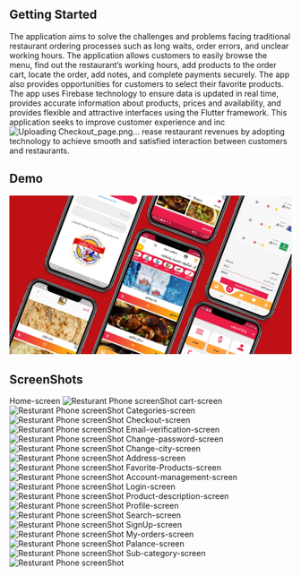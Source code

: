 ## Getting Started

The application aims to solve the challenges and problems facing traditional restaurant ordering processes such as long waits, order errors, and unclear working hours. The application allows customers to easily browse the menu, find out the restaurant’s working hours, add products to the order cart, locate the order, add notes, and complete payments securely. The app also provides opportunities for customers to select their favorite products. The app uses Firebase technology to ensure data is updated in real time, provides accurate information about products, prices and availability, and provides flexible and attractive interfaces using the Flutter framework. This application seeks to improve customer experience and inc![Uploading Checkout_page.png…]()
rease restaurant revenues by adopting technology to achieve smooth and satisfied interaction between customers and restaurants.
## Demo
![Resturant Phone screenShot](./Demo.png "Demo screen")

## ScreenShots
Home-screen
![Resturant Phone screenShot](./ScreenShots/Home_page.png "Home screen")
cart-screen
![Resturant Phone screenShot](./ScreenShots/Cart_page.png "cart screen")
Categories-screen
![Resturant Phone screenShot](./ScreenShots/Categories_page.png "Categories screen")
Checkout-screen
![Resturant Phone screenShot](./ScreenShots/Checkout_page.png "Checkout screen")
Email-verification-screen
![Resturant Phone screenShot](./ScreenShots/Email_verification.png "Email verification screen")
Change-password-screen
![Resturant Phone screenShot](./ScreenShots/Change_password.png "Change city screen")
Change-city-screen
![Resturant Phone screenShot](./ScreenShots/Change_city.png "cart screen")
Address-screen
![Resturant Phone screenShot](./ScreenShots/Address.png "Address screen")
Favorite-Products-screen
![Resturant Phone screenShot](./ScreenShots/Favorite_Products.png "Favorite Products screen")
Account-management-screen
![Resturant Phone screenShot](./ScreenShots/Account_management.png "Account management screen")
Login-screen
![Resturant Phone screenShot](./ScreenShots/Login_page.png "Login screen")
Product-description-screen
![Resturant Phone screenShot](./ScreenShots/Product_description.png "Product description screen")
Profile-screen
![Resturant Phone screenShot](./ScreenShots/Profile_page.png "Profile screen")
Search-screen
![Resturant Phone screenShot](./ScreenShots/Search_screen.png "Search screen")
SignUp-screen
![Resturant Phone screenShot](./ScreenShots/SignUp_page.png "SignUp screen")
My-orders-screen
![Resturant Phone screenShot](./ScreenShots/My_order.png "My order screen")
Palance-screen
![Resturant Phone screenShot](./ScreenShots/Palance_page.png "Palance screen")
Sub-category-screen
![Resturant Phone screenShot](./ScreenShots/Sub_category.png "Sub-category screen")
